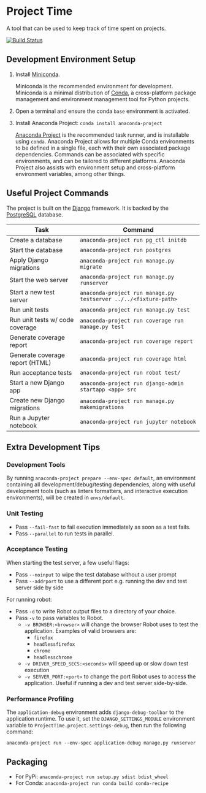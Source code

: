 # Project Time

A tool that can be used to keep track of time spent on projects.

[![Build Status](https://app.circleci.com/pipelines/github/gscoppino/ProjectTime?branch=master)](https://app.circleci.com/pipelines/github/gscoppino/ProjectTime)

## Development Environment Setup

1. Install [Miniconda](https://docs.conda.io/miniconda.html).

   Miniconda is the recommended environment for development. Miniconda is a minimal distribution of [Conda](https://docs.conda.io), a cross-platform package management and environment management tool for Python projects.

2. Open a terminal and ensure the conda `base` environment is activated.

3. Install Anaconda Project: `conda install anaconda-project`

   [Anaconda Project](https://anaconda-project.readthedocs.io) is the recommended task runner, and is installable using `conda`. Anaconda Project allows for multiple Conda environments to be defined in a single file, each with their own associated package dependencies. Commands can be associated with specific environments, and can be tailored to different platforms. Anaconda Project also assists with environment setup and cross-platform environment variables, among other things.

## Useful Project Commands

The project is built on the [Django](https://www.djangoproject.com) framework. It is backed by the [PostgreSQL](https://www.postgresql.org) database.

Task                            | Command
--------------------------------|-----------------------------------------------------------------
Create a database               | `anaconda-project run pg_ctl initdb`
Start the database              | `anaconda-project run postgres`
Apply Django migrations         | `anaconda-project run manage.py migrate`
Start the web server            | `anaconda-project run manage.py runserver`
Start a new test server         | `anaconda-project run manage.py testserver ../../<fixture-path>`
Run unit tests                  | `anaconda-project run manage.py test`
Run unit tests w/ code coverage | `anaconda-project run coverage run manage.py test`
Generate coverage report        | `anaconda-project run coverage report`
Generate coverage report (HTML) | `anaconda-project run coverage html`
Run acceptance tests            | `anaconda-project run robot test/`
Start a new Django app          | `anaconda-project run django-admin startapp <app> src`
Create new Django migrations    | `anaconda-project run manage.py makemigrations`
Run a Jupyter notebook          | `anaconda-project run jupyter notebook`

## Extra Development Tips

### Development Tools

By running `anaconda-project prepare --env-spec default`, an environment containing all development/debug/testing dependencies, along with useful development tools (such as linters formatters, and interactive execution environments), will be created in `envs/default`.

### Unit Testing

* Pass `--fail-fast` to fail execution immediately as soon as a test fails.
* Pass `--parallel` to run tests in parallel.

### Acceptance Testing

When starting the test server, a few useful flags:
* Pass `--noinput` to wipe the test database without a user prompt
* Pass `--addrport` to use a different port e.g. running the dev and test server side by side

For running robot:

* Pass `-d` to write Robot output files to a directory of your choice.
* Pass `-v` to pass variables to Robot.
  * `-v BROWSER:<browser>` will change the browser Robot uses to test the application. Examples of valid browsers are:
      - `firefox`
      - `headlessfirefox`
      - `chrome`
      - `headlesschrome`
   * `-v DRIVER_SPEED_SECS:<seconds>` will speed up or slow down test execution
   * `-v SERVER_PORT:<port>` to change the port Robot uses to access the application. Useful if running a dev and test server side-by-side.

### Performance Profiling

The `application-debug` environment adds `django-debug-toolbar` to the application runtime. To use it, set the `DJANGO_SETTINGS_MODULE` environment variable to `ProjectTime.project.settings-debug`, then run the following command:

```
anaconda-project run --env-spec application-debug manage.py runserver
```

## Packaging

* For PyPi: `anaconda-project run setup.py sdist bdist_wheel`
* For Conda: `anaconda-project run conda build conda-recipe`
